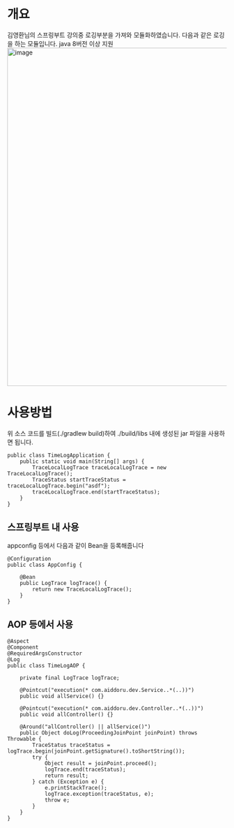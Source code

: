 # 개요
김영환님의 스프링부트 강의중 로깅부분을 가져와 모듈화하였습니다. 
다음과 같은 로깅을 하는 모듈입니다.
java 8버전 이상 지원
<img width="775" alt="image" src="https://github.com/PraiseBak/TimeLog/assets/60121346/2d2abb95-3ae8-47c2-ac0d-f214d8b6c643">

# 사용방법

위 소스 코드를 빌드(./gradlew build)하여 ./build/libs 내에 생성된 jar 파일을 사용하면 됩니다.


```
public class TimeLogApplication {
    public static void main(String[] args) {
        TraceLocalLogTrace traceLocalLogTrace = new TraceLocalLogTrace();
        TraceStatus startTraceStatus = traceLocalLogTrace.begin("asdf");
        traceLocalLogTrace.end(startTraceStatus);
    }
}
```


## 스프링부트 내 사용

appconfig 등에서 다음과 같이 Bean을 등록해줍니다

```
@Configuration
public class AppConfig {

    @Bean
    public LogTrace logTrace() {
        return new TraceLocalLogTrace();
    }
}
```


## AOP 등에서 사용
```
@Aspect
@Component
@RequiredArgsConstructor
@Log
public class TimeLogAOP {

    private final LogTrace logTrace;

    @Pointcut("execution(* com.aiddoru.dev.Service..*(..))")
    public void allService() {}

    @Pointcut("execution(* com.aiddoru.dev.Controller..*(..))")
    public void allController() {}

    @Around("allController() || allService()")
    public Object doLog(ProceedingJoinPoint joinPoint) throws Throwable {
        TraceStatus traceStatus = logTrace.begin(joinPoint.getSignature().toShortString());
        try {
            Object result = joinPoint.proceed();
            logTrace.end(traceStatus);
            return result;
        } catch (Exception e) {
            e.printStackTrace();
            logTrace.exception(traceStatus, e);
            throw e;
        }
    }
}

```
